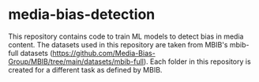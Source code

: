 # media-bias-detection
This repository contains code to train ML models to detect bias in media content. The datasets used in this repository are taken from MBIB's mbib-full datasets (https://github.com/Media-Bias-Group/MBIB/tree/main/datasets/mbib-full). Each folder in this repository is created for a different task as defined by MBIB. 
